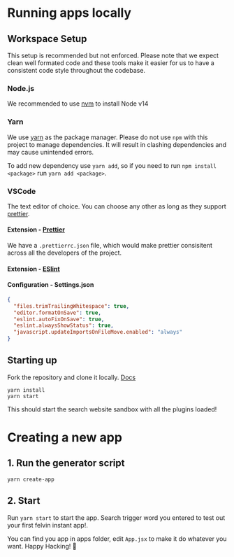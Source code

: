 # Running apps locally

## Workspace Setup

This setup is recommended but not enforced. Please note that we expect clean well formated code and these tools make it easier for us to have a consistent code style throughout the codebase.

### Node.js

We recommended to use [nvm](https://github.com/nvm-sh/nvm) to install Node v14

### Yarn

We use [yarn](https://yarnpkg.com/en/) as the package manager. Please do not use `npm` with this project to manage dependencies. It will result in clashing dependencies and may cause unintended errors.

To add new dependency use `yarn add`, so if you need to run `npm install <package>` run `yarn add <package>`.

### VSCode

The text editor of choice. You can choose any other as long as they support [prettier](https://prettier.io/).

#### Extension - [Prettier](https://marketplace.visualstudio.com/items?itemName=esbenp.prettier-vscode)

We have a `.prettierrc.json` file, which would make prettier consisitent across all the developers of the project.

#### Extension - [ESlint](https://marketplace.visualstudio.com/items?itemName=dbaeumer.vscode-eslint)

#### Configuration - Settings.json

```json
{
  "files.trimTrailingWhitespace": true,
  "editor.formatOnSave": true,
  "eslint.autoFixOnSave": true,
  "eslint.alwaysShowStatus": true,
  "javascript.updateImportsOnFileMove.enabled": "always"
}
```

## Starting up

Fork the repository and clone it locally. [Docs](https://docs.github.com/en/get-started/quickstart/fork-a-repo)

```
yarn install
yarn start
```

This should start the search website sandbox with all the plugins loaded!

# Creating a new app

## 1. Run the generator script

`yarn create-app`

<!-- TODO: add info about steps in create-app -->

## 2. Start

Run `yarn start` to start the app. Search trigger word you entered to test out your first felvin instant app!.

You can find you app in apps folder, edit `App.jsx` to make it do whatever you want. Happy Hacking! 🚀
